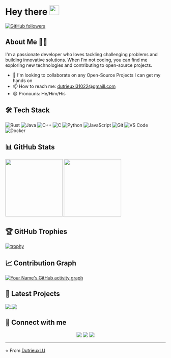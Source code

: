 # Hey there <img src="https://raw.githubusercontent.com/MartinHeinz/MartinHeinz/master/wave.gif" width="30px" height="30px">

[![GitHub followers](https://img.shields.io/github/followers/DutrieuxLU?label=Follow&style=social)](https://github.com/DutrieuxLU)

## About Me 👨‍💻

I'm a passionate developer who loves tackling challenging problems and building innovative solutions. When I'm not coding, you can find me exploring new technologies and contributing to open-source projects.

- 👯 I'm looking to collaborate on any Open-Source Projects I can get my hands on
- 📫 How to reach me: dutrieuxl31022@gmaill.com
- 😄 Pronouns: He/Him/His

## 🛠️ Tech Stack

![Rust](https://img.shields.io/badge/-Rust-000000?style=flat&logo=rust)
![Java](https://img.shields.io/badge/-Java-007396?style=flat&logo=java)
![C++](https://img.shields.io/badge/-C++-00599C?style=flat&logo=c%2B%2B)
![C](https://img.shields.io/badge/-C-A8B9CC?style=flat&logo=c&logoColor=white)
![Python](https://img.shields.io/badge/-Python-3776AB?style=flat&logo=python&logoColor=white)
![JavaScript](https://img.shields.io/badge/-JavaScript-F7DF1E?style=flat&logo=javascript&logoColor=black)
![Git](https://img.shields.io/badge/-Git-F05032?style=flat&logo=git&logoColor=white)
![VS Code](https://img.shields.io/badge/-VS%20Code-007ACC?style=flat&logo=visual-studio-code)
![Docker](https://img.shields.io/badge/-Docker-2496ED?style=flat&logo=docker&logoColor=white)

## 📊 GitHub Stats

<a href="https://github.com/DutrieuxLU">
  <img height="180em" src="https://github-readme-stats.vercel.app/api?username=DutrieuxLU&show_icons=true&theme=radical&include_all_commits=true&count_private=true"/>
  <img height="180em" src="https://github-readme-stats.vercel.app/api/top-langs/?username=DutrieuxLU&layout=compact&langs_count=7&theme=radical"/>
</a>

## 🏆 GitHub Trophies

[![trophy](https://github-profile-trophy.vercel.app/?username=DutrieuxLU&theme=onedark)](https://github.com/ryo-ma/github-profile-trophy)

## 📈 Contribution Graph

[![Your Name's GitHub activity graph](https://activity-graph.herokuapp.com/graph?username=DutrieuxLU&theme=react-dark)](https://github.com/DutrieuxLU)

## 🔧 Latest Projects

<a href="https://github.com/DutrieuxLU/project1">
  <img align="center" src="https://github-readme-stats.vercel.app/api/pin/?username=DutrieuxLU&repo=project1&theme=radical" />
</a>
<a href="https://github.com/DutrieuxLU/project2">
  <img align="center" src="https://github-readme-stats.vercel.app/api/pin/?username=DutrieuxLU&repo=project2&theme=radical" />
</a>

## 🤝 Connect with me

<p align="center">
<a href="https://twitter.com/DutrieuxLU"><img src="https://img.shields.io/badge/-Twitter-1DA1F2?style=flat&logo=twitter&logoColor=white"/></a>
<a href="https://linkedin.com/in/DutrieuxLU"><img src="https://img.shields.io/badge/-LinkedIn-0077B5?style=flat&logo=linkedin&logoColor=white"/></a>
<a href="https://dev.to/DutrieuxLU"><img src="https://img.shields.io/badge/-Dev.to-0A0A0A?style=flat&logo=dev.to&logoColor=white"/></a>
</p>

---

⭐️ From [DutrieuxLU](https://github.com/DutrieuxLU)
